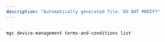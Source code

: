 ```yaml
---
description: "Automatically generated file. DO NOT MODIFY"
---
```


```bash

mgc device-management terms-and-conditions list

```